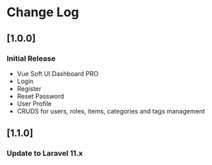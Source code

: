 # Change Log

## [1.0.0]

### Initial Release
- Vue Soft UI Dashboard PRO
- Login
- Register
- Reset Password
- User Profile
- CRUDS for users, roles, items, categories and tags management

## [1.1.0]

### Update to Laravel 11.x
